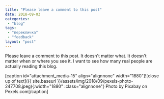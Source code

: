 ```yaml
---
title: "Please leave a comment to this post"
date: 2018-09-03
categories: 
 - "blog"
tags: 
 - "перекличка"
 - "feedback"
layout: "post"
---
```


Please leave a comment to this post. It doesn't matter what. It doesn't matter when or where you see it. I want to see how many real people are actually reading this blog.

[caption id="attachment_media-15" align="alignnone" width="1880"]![close up of text]({{ site.baseurl }}/assets/img/2018/09/pexels-photo-247708.jpeg){:width="1880" :class="alignnone"} Photo by Pixabay on Pexels.com[/caption]

